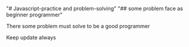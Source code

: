 "# Javascript-practice and problem-solving" 
"## some problem face as beginner programmer"
<p>There some problem must solve to be a good programmer</p>
<p> Keep update always </p>
